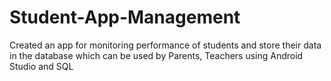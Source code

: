 # Student-App-Management
Created an app for monitoring performance of students and store their data in the database which can be used by Parents, Teachers using Android Studio and SQL
